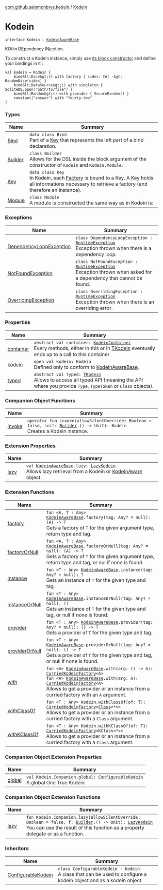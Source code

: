 [com.github.salomonbrys.kodein](../index.md) / [Kodein](.)

# Kodein

`interface Kodein : `[`KodeinAwareBase`](../-kodein-aware-base/index.md)

KOtlin DEpendency INjection.

To construct a Kodein instance, simply use [its block constructor](invoke.md) and define your bindings in it :

```
val kodein = Kodein {
    bind&lt;Dice&gt;() with factory { sides: Int -&gt; RandomDice(sides) }
    bind&lt;DataSource&gt;() with singleton { SqliteDS.open("path/to/file") }
    bind&lt;Random&gt;() with provider { SecureRandom() }
    constant("answer") with "fourty-two"
}
```

### Types

| Name | Summary |
|---|---|
| [Bind](-bind/index.md) | `data class Bind`<br>Part of a [Key](-key/index.md) that represents the left part of a bind declaration. |
| [Builder](-builder/index.md) | `class Builder`<br>Allows for the DSL inside the block argument of the constructor of `Kodein` and `Kodein.Module`. |
| [Key](-key/index.md) | `data class Key`<br>In Kodein, each [Factory](../-factory/index.md) is bound to a Key. A Key holds all informations necessary to retrieve a factory (and therefore an instance). |
| [Module](-module/index.md) | `class Module`<br>A module is constructed the same way as in Kodein is: |

### Exceptions

| Name | Summary |
|---|---|
| [DependencyLoopException](-dependency-loop-exception.md) | `class DependencyLoopException : `[`RuntimeException`](http://docs.oracle.com/javase/6/docs/api/java/lang/RuntimeException.html)<br>Exception thrown when there is a dependency loop. |
| [NotFoundException](-not-found-exception/index.md) | `class NotFoundException : `[`RuntimeException`](http://docs.oracle.com/javase/6/docs/api/java/lang/RuntimeException.html)<br>Exception thrown when asked for a dependency that cannot be found. |
| [OverridingException](-overriding-exception/index.md) | `class OverridingException : `[`RuntimeException`](http://docs.oracle.com/javase/6/docs/api/java/lang/RuntimeException.html)<br>Exception thrown when there is an overriding error. |

### Properties

| Name | Summary |
|---|---|
| [container](container.md) | `abstract val container: `[`KodeinContainer`](../-kodein-container/index.md)<br>Every methods, either in this or in [TKodein](../-t-kodein/index.md) eventually ends up to a call to this container. |
| [kodein](kodein.md) | `open val kodein: Kodein`<br>Defined only to conform to [KodeinAwareBase](../-kodein-aware-base/index.md). |
| [typed](typed.md) | `abstract val typed: `[`TKodein`](../-t-kodein/index.md)<br>Allows to access all typed API (meaning the API where you provide `Type`, `TypeToken` or `Class` objects). |

### Companion Object Functions

| Name | Summary |
|---|---|
| [invoke](invoke.md) | `operator fun invoke(allowSilentOverride: Boolean = false, init: `[`Builder`](-builder/index.md)`.() -> Unit): Kodein`<br>Creates a Kodein instance. |

### Extension Properties

| Name | Summary |
|---|---|
| [lazy](../lazy.md) | `val `[`KodeinAwareBase`](../-kodein-aware-base/index.md)`.lazy: `[`LazyKodein`](../-lazy-kodein/index.md)<br>Allows lazy retrieval from a Kodein or [KodeinAware](../-kodein-aware.md) object. |

### Extension Functions

| Name | Summary |
|---|---|
| [factory](../factory.md) | `fun <A, T : Any> `[`KodeinAwareBase`](../-kodein-aware-base/index.md)`.factory(tag: Any? = null): (A) -> T`<br>Gets a factory of `T` for the given argument type, return type and tag. |
| [factoryOrNull](../factory-or-null.md) | `fun <A, T : Any> `[`KodeinAwareBase`](../-kodein-aware-base/index.md)`.factoryOrNull(tag: Any? = null): (A) -> T`<br>Gets a factory of `T` for the given argument type, return type and tag, or nul if none is found. |
| [instance](../instance.md) | `fun <T : Any> `[`KodeinAwareBase`](../-kodein-aware-base/index.md)`.instance(tag: Any? = null): T`<br>Gets an instance of `T` for the given type and tag. |
| [instanceOrNull](../instance-or-null.md) | `fun <T : Any> `[`KodeinAwareBase`](../-kodein-aware-base/index.md)`.instanceOrNull(tag: Any? = null): T?`<br>Gets an instance of `T` for the given type and tag, or null if none is found. |
| [provider](../provider.md) | `fun <T : Any> `[`KodeinAwareBase`](../-kodein-aware-base/index.md)`.provider(tag: Any? = null): () -> T`<br>Gets a provider of `T` for the given type and tag. |
| [providerOrNull](../provider-or-null.md) | `fun <T : Any> `[`KodeinAwareBase`](../-kodein-aware-base/index.md)`.providerOrNull(tag: Any? = null): () -> T`<br>Gets a provider of `T` for the given type and tag, or null if none is found. |
| [with](../with.md) | `fun <A> `[`KodeinAwareBase`](../-kodein-aware-base/index.md)`.with(arg: () -> A): `[`CurriedKodeinFactory`](../-curried-kodein-factory/index.md)`<A>`<br>`fun <A> `[`KodeinAwareBase`](../-kodein-aware-base/index.md)`.with(arg: A): `[`CurriedKodeinFactory`](../-curried-kodein-factory/index.md)`<A>`<br>Allows to get a provider or an instance from a curried factory with an `A` argument. |
| [withClassOf](../with-class-of.md) | `fun <T : Any> Kodein.withClassOf(of: T): `[`CurriedKodeinFactory`](../-curried-kodein-factory/index.md)`<`[`Class`](http://docs.oracle.com/javase/6/docs/api/java/lang/Class.html)`<*>>`<br>Allows to get a provider or an instance from a curried factory with a `Class` argument. |
| [withKClassOf](../with-k-class-of.md) | `fun <T : Any> Kodein.withKClassOf(of: T): `[`CurriedKodeinFactory`](../-curried-kodein-factory/index.md)`<KClass<*>>`<br>Allows to get a provider or an instance from a curried factory with a `Class` argument. |

### Companion Object Extension Properties

| Name | Summary |
|---|---|
| [global](../../com.github.salomonbrys.kodein.conf/global.md) | `val Kodein.Companion.global: `[`ConfigurableKodein`](../../com.github.salomonbrys.kodein.conf/-configurable-kodein/index.md)<br>A global One True Kodein. |

### Companion Object Extension Functions

| Name | Summary |
|---|---|
| [lazy](../lazy.md) | `fun Kodein.Companion.lazy(allowSilentOverride: Boolean = false, f: `[`Builder`](-builder/index.md)`.() -> Unit): `[`LazyKodein`](../-lazy-kodein/index.md)<br>You can use the result of this function as a property delegate *or* as a function. |

### Inheritors

| Name | Summary |
|---|---|
| [ConfigurableKodein](../../com.github.salomonbrys.kodein.conf/-configurable-kodein/index.md) | `class ConfigurableKodein : Kodein`<br>A class that can be used to configure a kodein object and as a kodein object. |

